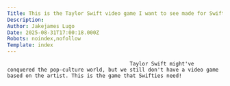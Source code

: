 ```yaml
---
Title: This is the Taylor Swift video game I want to see made for Swifties
Description: 
Author: Jakejames Lugo
Date: 2025-08-31T17:00:18.000Z
Robots: noindex,nofollow
Template: index
---
```


                                            Taylor Swift might've conquered the pop-culture world, but we still don't have a video game based on the artist. This is the game that Swifties need!
                                        